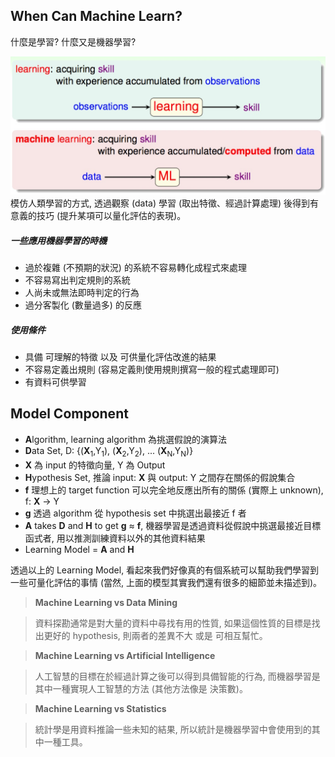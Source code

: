 ## When Can Machine Learn?

什麼是學習? 什麼又是機器學習?

![](learn.jpg)
模仿人類學習的方式, 透過觀察 (data) 學習 (取出特徵、經過計算處理) 後得到有意義的技巧 (提升某項可以量化評估的表現)。

##### 一些應用機器學習的時機
* 過於複雜 (不預期的狀況) 的系統不容易轉化成程式來處理
* 不容易寫出判定規則的系統
* 人尚未或無法即時判定的行為
* 過分客製化 (數量過多) 的反應

##### 使用條件
* 具備 可理解的特徵 以及 可供量化評估改進的結果
* 不容易定義出規則 (容易定義則使用規則撰寫一般的程式處理即可)
* 有資料可供學習

## Model Component
* **A**lgorithm, learning algorithm 為挑選假說的演算法
* **D**ata Set, D: {(**X**<sub>1</sub>,Y<sub>1</sub>), (**X**<sub>2</sub>,Y<sub>2</sub>), ... (**X**<sub>N</sub>,Y<sub>N</sub>)}
* **X** 為 input 的特徵向量, Y 為 Output
* **H**ypothesis Set, 推論 input: **X** 與 output: Y 之間存在關係的假說集合
* **f** 理想上的 target function 可以完全地反應出所有的關係 (實際上 unknown), f: **X** → Y
* **g** 透過 algorithm 從 hypothesis set 中挑選出最接近 f 者
* **A** takes **D** and **H** to get **g** ≈ **f**, 機器學習是透過資料從假說中挑選最接近目標函式者, 用以推測訓練資料以外的其他資料結果
* Learning Model = **A** and **H**

透過以上的 Learning Model, 看起來我們好像真的有個系統可以幫助我們學習到一些可量化評估的事情 (當然, 上面的模型其實我們還有很多的細節並未描述到)。

> **Machine Learning vs Data Mining**

> 資料探勘通常是對大量的資料中尋找有用的性質, 如果這個性質的目標是找出更好的 hypothesis, 則兩者的差異不大 或是 可相互幫忙。

> **Machine Learning vs Artificial Intelligence**

> 人工智慧的目標在於經過計算之後可以得到具備智能的行為, 而機器學習是其中一種實現人工智慧的方法 (其他方法像是 決策數)。

> **Machine Learning vs Statistics**

> 統計學是用資料推論一些未知的結果, 所以統計是機器學習中會使用到的其中一種工具。